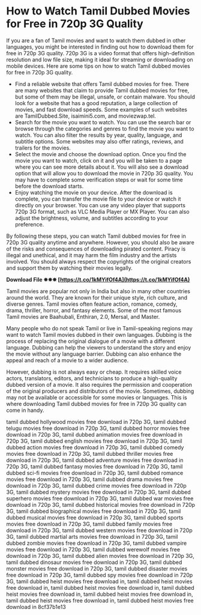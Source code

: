 
 
# How to Watch Tamil Dubbed Movies for Free in 720p 3G Quality
 
If you are a fan of Tamil movies and want to watch them dubbed in other languages, you might be interested in finding out how to download them for free in 720p 3G quality. 720p 3G is a video format that offers high-definition resolution and low file size, making it ideal for streaming or downloading on mobile devices. Here are some tips on how to watch Tamil dubbed movies for free in 720p 3G quality.
 
- Find a reliable website that offers Tamil dubbed movies for free. There are many websites that claim to provide Tamil dubbed movies for free, but some of them may be illegal, unsafe, or contain malware. You should look for a website that has a good reputation, a large collection of movies, and fast download speeds. Some examples of such websites are TamilDubbed.Site, isaimini5.com, and moviezwap.tel.
- Search for the movie you want to watch. You can use the search bar or browse through the categories and genres to find the movie you want to watch. You can also filter the results by year, quality, language, and subtitle options. Some websites may also offer ratings, reviews, and trailers for the movies.
- Select the movie and choose the download option. Once you find the movie you want to watch, click on it and you will be taken to a page where you can see more details about it. You will also see a download option that will allow you to download the movie in 720p 3G quality. You may have to complete some verification steps or wait for some time before the download starts.
- Enjoy watching the movie on your device. After the download is complete, you can transfer the movie file to your device or watch it directly on your browser. You can use any video player that supports 720p 3G format, such as VLC Media Player or MX Player. You can also adjust the brightness, volume, and subtitles according to your preference.

By following these steps, you can watch Tamil dubbed movies for free in 720p 3G quality anytime and anywhere. However, you should also be aware of the risks and consequences of downloading pirated content. Piracy is illegal and unethical, and it may harm the film industry and the artists involved. You should always respect the copyrights of the original creators and support them by watching their movies legally.
 
**Download File ✵✵✵ [https://t.co/1kMYifOf4A](https://t.co/1kMYifOf4A)**


  
Tamil movies are popular not only in India but also in many other countries around the world. They are known for their unique style, rich culture, and diverse genres. Tamil movies often feature action, romance, comedy, drama, thriller, horror, and fantasy elements. Some of the most famous Tamil movies are Baahubali, Enthiran, 2.0, Mersal, and Master.
 
Many people who do not speak Tamil or live in Tamil-speaking regions may want to watch Tamil movies dubbed in their own languages. Dubbing is the process of replacing the original dialogue of a movie with a different language. Dubbing can help the viewers to understand the story and enjoy the movie without any language barrier. Dubbing can also enhance the appeal and reach of a movie to a wider audience.
 
However, dubbing is not always easy or cheap. It requires skilled voice actors, translators, editors, and technicians to produce a high-quality dubbed version of a movie. It also requires the permission and cooperation of the original producers and distributors of the movie. Sometimes, dubbing may not be available or accessible for some movies or languages. This is where downloading Tamil dubbed movies for free in 720p 3G quality can come in handy.
 
tamil dubbed hollywood movies free download in 720p 3G,  tamil dubbed telugu movies free download in 720p 3G,  tamil dubbed horror movies free download in 720p 3G,  tamil dubbed animation movies free download in 720p 3G,  tamil dubbed english movies free download in 720p 3G,  tamil dubbed action movies free download in 720p 3G,  tamil dubbed comedy movies free download in 720p 3G,  tamil dubbed thriller movies free download in 720p 3G,  tamil dubbed adventure movies free download in 720p 3G,  tamil dubbed fantasy movies free download in 720p 3G,  tamil dubbed sci-fi movies free download in 720p 3G,  tamil dubbed romance movies free download in 720p 3G,  tamil dubbed drama movies free download in 720p 3G,  tamil dubbed crime movies free download in 720p 3G,  tamil dubbed mystery movies free download in 720p 3G,  tamil dubbed superhero movies free download in 720p 3G,  tamil dubbed war movies free download in 720p 3G,  tamil dubbed historical movies free download in 720p 3G,  tamil dubbed biographical movies free download in 720p 3G,  tamil dubbed musical movies free download in 720p 3G,  tamil dubbed sports movies free download in 720p 3G,  tamil dubbed family movies free download in 720p 3G,  tamil dubbed western movies free download in 720p 3G,  tamil dubbed martial arts movies free download in 720p 3G,  tamil dubbed zombie movies free download in 720p 3G,  tamil dubbed vampire movies free download in 720p 3G,  tamil dubbed werewolf movies free download in 720p 3G,  tamil dubbed alien movies free download in 720p 3G,  tamil dubbed dinosaur movies free download in 720p 3G,  tamil dubbed monster movies free download in 720p 3G,  tamil dubbed disaster movies free download in 720p 3G,  tamil dubbed spy movies free download in 720p 3G,  tamil dubbed heist movies free download in,  tamil dubbed heist movies free download in,  tamil dubbed heist movies free download in,  tamil dubbed heist movies free download in,  tamil dubbed heist movies free download in,  tamil dubbed heist movies free download in,  tamil dubbed heist movies free download in
 8cf37b1e13
 
